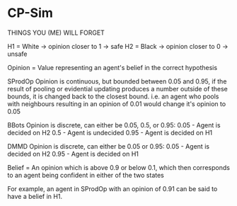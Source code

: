 # CP-Sim

THINGS YOU (ME) WILL FORGET 

H1 = White -> opinion closer to 1 -> safe
H2 = Black -> opinion closer to 0 -> unsafe

Opinion = Value representing an agent's belief in the correct hypothesis

SProdOp
Opinion is continuous, but bounded between 0.05 and 0.95, if the result of pooling or evidential updating produces a number outside of these bounds, it is changed back to the closest bound. i.e. an agent who pools with neighbours resulting in an opinion of 0.01 would change it's opinion to 0.05

BBots
Opinion is discrete, can either be 0.05, 0.5, or 0.95:
0.05 - Agent is decided on H2
0.5 - Agent is undecided
0.95 - Agent is decided on H1

DMMD
Opinion is discrete, can either be 0.05 or 0.95:
0.05 - Agent is decided on H2
0.95 - Agent is decided on H1

Belief = An opinion which is above 0.9 or below 0.1, which then corresponds to an agent being confident in either of the two states

For example, an agent in SProdOp with an opinion of 0.91 can be said to have a belief in H1.